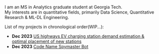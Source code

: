 
I am an MS in Analytics graduate student at Georgia Tech.<br>
My interests are in quantitative fields, primarily Data Science, Quantitative Research & ML-DL Engineering.<br>

List of my projects in chronological order(WIP...):

* **Dec 2023** <a href="https://github.com/VarunVankineni/DVA-fall-2022">US highways EV charging station demand estimation & optimal placement of new stations</a> 
* **Dec 2023** <a href="https://github.com/VarunVankineni/CDA_Project">Code Name Spymaster Bot</a>



